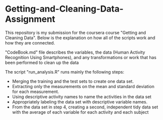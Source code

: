 # Getting-and-Cleaning-Data-Assignment
This repository is my submission for the coursera course "Getting and Cleaning Data". 
Below is the explanation on how all of the scripts work and how they are connected.

"CodeBook.md" file describes the variables, the data (Human Activity Recognition Using Smartphones), and any transformations or work that has been performed to clean up the data 

The script "run_analysis.R" runs mainly the following steps:

- Merging the training and the test sets to create one data set.
- Extracting only the measurements on the mean and standard deviation for each measurement.
- Using descriptive activity names to name the activities in the data set
- Appropriately labeling the data set with descriptive variable names.
- From the data set in step 4, creating a second, independent tidy data set with the average of each variable for each activity and each subject
